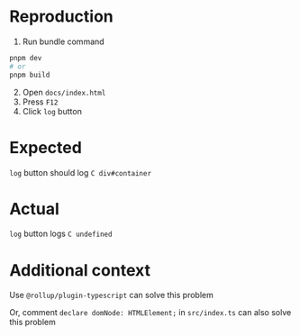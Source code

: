 # Reproduction

1. Run bundle command

```bash
pnpm dev
# or
pnpm build
```

2. Open `docs/index.html`
3. Press `F12`
4. Click `log` button

# Expected

`log` button should log `C div#container`

# Actual

`log` button logs `C undefined`

# Additional context

Use `@rollup/plugin-typescript` can solve this problem

Or, comment `declare domNode: HTMLElement;` in `src/index.ts` can also solve this problem
